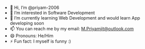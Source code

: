 - 👋 Hi, I’m @priyam-2006
- 👀 I’m interested in Software Development 
- 🌱 I’m currently learning Web Development and would learn App developing soon
- 📫 You can reach me by my email: M.Priyamjit@outlook.com
- 😄 Pronouns: He/Him
- ⚡ Fun fact: I myself is funny :)

<!---
priyam-2006/priyam-2006 is a ✨ special ✨ repository because its `README.md` (this file) appears on your GitHub profile.
You can click the Preview link to take a look at your changes.
--->
